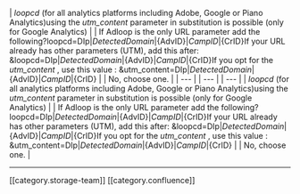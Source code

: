 



|  _loopcd_ (for all analytics platforms including Adobe, Google or Piano Analytics)using the  _utm_content_  parameter in substitution is possible (only for Google Analytics) | 
| If Adloop is the only URL parameter add the following?loopcd=DIp|${DetectedDomain}|${AdvID}|${CampID}|${CrID}If your URL already has other parameters (UTM), add this after: &loopcd=DIp|${DetectedDomain}|${AdvID}|${CampID}|${CrID}If you opt for the  _utm_content_ , use this value : &utm_content=DIp|${DetectedDomain}|${AdvID}|${CampID}|${CrID} | 
| No, choose one.  | 
|  --- | 
|  --- | 
|  --- | 
|  _loopcd_ (for all analytics platforms including Adobe, Google or Piano Analytics)using the  _utm_content_  parameter in substitution is possible (only for Google Analytics) | 
| If Adloop is the only URL parameter add the following?loopcd=DIp|${DetectedDomain}|${AdvID}|${CampID}|${CrID}If your URL already has other parameters (UTM), add this after: &loopcd=DIp|${DetectedDomain}|${AdvID}|${CampID}|${CrID}If you opt for the  _utm_content_ , use this value : &utm_content=DIp|${DetectedDomain}|${AdvID}|${CampID}|${CrID} | 
| No, choose one.  | 



*****

[[category.storage-team]] 
[[category.confluence]] 
